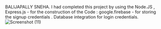 BALIJAPALLY SNEHA.
I had completed this  project by using the Node.JS , Express.js - for the construction of the Code : google.firebase - for storing the signup credentials . Database integration for login credentials.
![Screenshot (11)](https://user-images.githubusercontent.com/93463029/205483892-eb216cb6-c755-4da3-95c1-cfdb0cf7e172.png)
